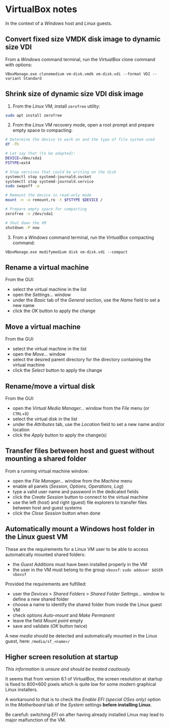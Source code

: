 # VirtualBox notes

In the context of a _Windows_ host and _Linux_ guests.

## Convert fixed size VMDK disk image to dynamic size VDI

From a _Windows_ command terminal, run the _VirtualBox_ clone command with options:

```
VBoxManage.exe clonemedium vm-disk.vmdk vm-disk.vdi --format VDI --variant Standard
```

## Shrink size of dynamic size VDI disk image

1. From the _Linux_ VM, install `zerofree` utility:

```sh
sudo apt install zerofree
```

2. From the _Linux_ VM recovery mode, open a root prompt and prepare empty space to compacting:

```sh
# Determine the device to work on and the type of file system used
df -Th

# Let say that (to be adapted):
DEVICE=/dev/sda1
FSTYPE=ext4

# Stop services that could be writing on the disk
systemctl stop systemd-journald.socket
systemctl stop systemd-journald.service
sudo swapoff -a

# Remount the device in read-only mode
mount -n -o remount,ro -t $FSTYPE $DEVICE /

# Prepare empty space for compacting
zerofree -v /dev/sda1

# Shut down the VM
shutdown -P now
```

3. From a _Windows_ command terminal, run the _VirtualBox_ compacting command:

```
VBoxManage.exe modifymedium disk vm-disk.vdi --compact
```

## Rename a virtual machine

From the GUI:
- select the virtual machine in the list
- open the _Settings..._ window
- under the _Basic_ tab of the _General_ section, use the _Name_ field to set a new name
- click the _OK_ button to apply the change

## Move a virtual machine

From the GUI:
- select the virtual machine in the list
- open the _Move..._ window
- select the desired parent directory for the directory containing the virtual machine
- click the _Select_ button to apply the change

## Rename/move a virtual disk

From the GUI:
- open the _Virtual Media Manager..._ window from the _File_ menu (or `CTRL`+`D`)
- select the virtual disk in the list
- under the _Attributes_ tab, use the _Location_ field to set a new name and/or location
- click the _Apply_ button to apply the change(s)

## Transfer files between host and guest without mounting a shared folder

From a running virtual machine window:
- open the _File Manager..._ window from the _Machine_ menu
- enable all panels (_Session_, _Options_, _Operations_, _Log_)
- type a valid user name and password in the dedicated fields
- click the _Create Session_ button to connect to the virtual machine
- use the left (host) and right (guest) file explorers to transfer files between host and guest systems
- click the _Close Session_ button when done

## Automatically mount a Windows host folder in the Linux guest VM

These are the requirements for a Linux VM user to be able to access automatically mounted shared folders:
- the _Guest Additions_ must have been installed properly in the VM
- the user in the VM must belong to the group `vboxsf`: `sudo adduser $USER vboxsf`

Provided the requirements are fulfilled:
- user the _Devices_ > _Shared Folders_ > _Shared Folder Settings..._ window to define a new shared folder
- choose a name to identify the shared folder from inside the Linux guest VM
- check options _Auto-mount_ and _Make Permanent_
- leave the field _Mount point_ empty
- save and validate (_OK_ button twice)

A new _media_ should be detected and automatically mounted in the Linux guest, here: `/media/sf_<name>/`

## Higher screen resolution at startup

_This information is unsure and should be treated cautiously._

It seems that from version 6.1 of VirtualBox, the screen resolution at startup is fixed to 800×600 pixels which is quite low for some modern graphical Linux installers.

A workaround to that is to check the _Enable EFI (special OSes only)_ option in the _Motherboard_ tab of the _System_ settings **before installing Linux**.

Be carefull: switching _EFI_ on after having already installed Linux may lead to major malfunction of the VM.
